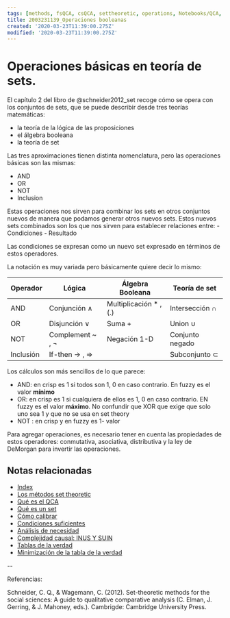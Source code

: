 ```yaml
---
tags: [methods, fsQCA, csQCA, settheoretic, operations, Notebooks/QCA, Notebooks/methods]
title: 2003231139_Operaciones booleanas
created: '2020-03-23T11:39:00.275Z'
modified: '2020-03-23T11:39:00.275Z'
---
```


# Operaciones básicas en teoría de sets.

El capítulo 2 del libro de @schneider2012_set recoge cómo se opera con los conjuntos de sets, que se puede describir desde tres teorías matemáticas:

- la teoría de la lógica de las proposiciones
- el álgebra booleana
- la teoría de set

Las tres aproximaciones tienen distinta nomenclatura, pero las operaciones básicas son las mismas:

- AND
- OR
- NOT
- Inclusion

Estas operaciones nos sirven para combinar los sets en otros conjuntos nuevos de manera que podamos generar otros nuevos sets.
Estos nuevos sets combinados son los que nos sirven para establecer relaciones entre:
    - Condiciones
    - Resultado

Las condiciones se expresan como un nuevo set expresado en términos de estos operadores.

La notación es muy variada pero básicamente quiere decir lo mismo:

|Operador  | Lógica          | Álgebra Booleana      | Teoría de set    |
|----------|-----------------|-----------------------|------------------|
| AND      |Conjunción ∧     | Multiplicación * , (.)| Intersección ∩   |
| OR       |Disjunción ∨     | Suma +                | Union  ∪         |
| NOT      |Complement ~ , ¬ | Negación 1-D          | Conjunto negado  |
|Inclusión |If-then → , ⇒    |                      | Subconjunto ⊂    |

Los cálculos son más sencillos de lo que parece:

- AND: en crisp es 1 si todos son 1, 0 en caso contrario. En fuzzy es el valor **mínimo**
- OR: en crisp es 1 si cualquiera de ellos es 1, 0 en caso contrario. EN fuzzy es el valor **máximo**. No confundir que XOR que exige que solo uno sea 1 y que no se usa en set theory
- NOT : en crisp y en fuzzy es 1- valor

Para agregar operaciones, es necesario tener en cuenta las propiedades de estos operadores: conmutativa, asociativa, distributiva y la ley de DeMorgan para invertir las operaciones.


## Notas relacionadas

- [Index](_2003101705_index.md)
- [Los métodos set theoretic](2003212003_set_theoretic_methods.md)
- [Qué es el QCA](2003212024_qca_descripcion.md)
- [Qué es un set](2003221713_setdefinition_qca.md)
- [Cómo calibrar](2003221733_calibracion_sets.md)
- [Condiciones suficientes](2003241628_analisissuficiencia_qca.md)
- [Análisis de necesidad](2003241901_condicionnecesidadqca.md)
- [Complejidad causal: INUS Y SUIN](2003250705_causalcomplexity.md)
- [Tablas de la verdad](2003260827_qca_tabladelaverdad.md)
- [Minimización de la tabla de la verdad](2003261610_minimizacion_tabladelaverdad.md)

--

Referencias:

Schneider, C. Q., & Wagemann, C. (2012). Set-theoretic methods for the social sciences: A guide to qualitative comparative analysis (C. Elman, J. Gerring, & J. Mahoney, eds.). Cambrigde: Cambridge University Press.




